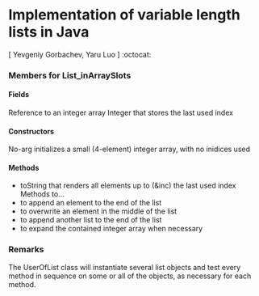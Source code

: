 # Implementation of variable length lists in Java

[ Yevgeniy Gorbachev, Yaru Luo ] :octocat:

### Members for List_inArraySlots
#### Fields
Reference to an integer array
Integer that stores the last used index
#### Constructors
No-arg initializes a small (4-element) integer array, with no inidices used

#### Methods 
- toString that renders all elements up to (&inc) the last used index
Methods to...
- to append an element to the end of the list
- to overwrite an element in the middle of the list
- to append another list to the end of the list
- to expand the contained integer array when necessary
### Remarks

The UserOfList class will instantiate several list objects and test every method in sequence on some or all of the objects, as necessary for each method.
